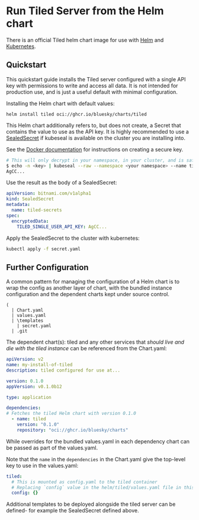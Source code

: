 # Run Tiled Server from the Helm chart

There is an official Tiled helm chart image for use with
[Helm](https://helm.sh/) and [Kubernetes](https://kubernetes.io/).

## Quickstart

This quickstart guide installs the Tiled server configured with a single API key
with permissions to write and access all data. It is not intended for production use,
and is just a useful default with minimal configuration.

Installing the Helm chart with default values:

```
helm install tiled oci://ghcr.io/bluesky/charts/tiled
```

This Helm chart additionally refers to, but does not create, a Secret that contains
the value to use as the API key. It is highly recommended to use a
[SealedSecret](https://github.com/bitnami-labs/sealed-secrets#readme) if kubeseal is
available on the cluster you are installing into.

See the [Docker documentation](./docker.md) for instructions on creating a secure key.

```sh
# This will only decrypt in your namespace, in your cluster, and is safe to commit
$ echo -n <key> | kubeseal --raw --namespace <your namespace> --name tiled-secrets
AgCC...
```

Use the result as the body of a SealedSecret:

```yaml
apiVersion: bitnami.com/v1alpha1
kind: SealedSecret
metadata:
  name: tiled-secrets
spec:
  encryptedData:
    TILED_SINGLE_USER_API_KEY: AgCC...
```

Apply the SealedSecret to the cluster with kubernetes:

```sh
kubectl apply -f secret.yaml
```

## Further Configuration

A common pattern for managing the configuration of a Helm chart is to wrap the config
as another layer of chart, with the bundled instance configuration and the dependent
charts kept under source control.

```
(
  | Chart.yaml
  | values.yaml
  | \templates
    | secret.yaml
  | .git
```

The dependent chart(s): tiled and any other services that *should live and die with the
tiled instance* can be referenced from the Chart.yaml:

```yaml
apiVersion: v2
name: my-install-of-tiled
description: tiled configured for use at...

version: 0.1.0
appVersion: v0.1.0b12

type: application

dependencies:
# Fetches the tiled Helm chart with version 0.1.0
  - name: tiled
    version: "0.1.0"
    repository: "oci://ghcr.io/bluesky/charts"
```

While overrides for the bundled values.yaml in each dependency chart can be passed
as part of the values.yaml.

Note that the `name` in the `dependencies` in the Chart.yaml give the top-level key
to use in the values.yaml:

```yaml
tiled:
  # This is mounted as config.yaml to the tiled container
  # Replacing `config` value in the helm/tiled/values.yaml file in this repository
  config: {}
```

Additional templates to be deployed alongside the tiled server can be defined- for
example the SealedSecret defined above.
